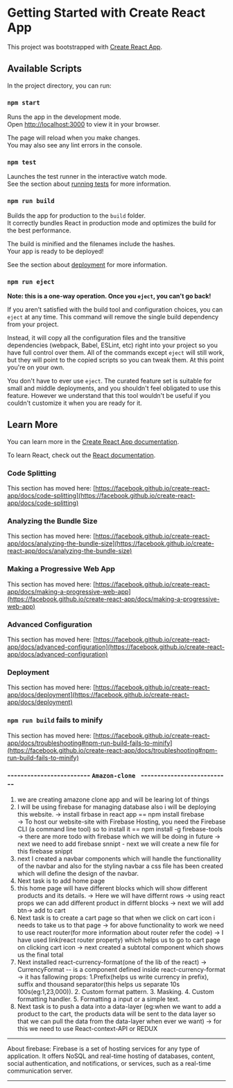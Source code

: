 # Getting Started with Create React App

This project was bootstrapped with [Create React App](https://github.com/facebook/create-react-app).

## Available Scripts

In the project directory, you can run:

### `npm start`

Runs the app in the development mode.\
Open [http://localhost:3000](http://localhost:3000) to view it in your browser.

The page will reload when you make changes.\
You may also see any lint errors in the console.

### `npm test`

Launches the test runner in the interactive watch mode.\
See the section about [running tests](https://facebook.github.io/create-react-app/docs/running-tests) for more information.

### `npm run build`

Builds the app for production to the `build` folder.\
It correctly bundles React in production mode and optimizes the build for the best performance.

The build is minified and the filenames include the hashes.\
Your app is ready to be deployed!

See the section about [deployment](https://facebook.github.io/create-react-app/docs/deployment) for more information.

### `npm run eject`

**Note: this is a one-way operation. Once you `eject`, you can't go back!**

If you aren't satisfied with the build tool and configuration choices, you can `eject` at any time. This command will remove the single build dependency from your project.

Instead, it will copy all the configuration files and the transitive dependencies (webpack, Babel, ESLint, etc) right into your project so you have full control over them. All of the commands except `eject` will still work, but they will point to the copied scripts so you can tweak them. At this point you're on your own.

You don't have to ever use `eject`. The curated feature set is suitable for small and middle deployments, and you shouldn't feel obligated to use this feature. However we understand that this tool wouldn't be useful if you couldn't customize it when you are ready for it.

## Learn More

You can learn more in the [Create React App documentation](https://facebook.github.io/create-react-app/docs/getting-started).

To learn React, check out the [React documentation](https://reactjs.org/).

### Code Splitting

This section has moved here: [https://facebook.github.io/create-react-app/docs/code-splitting](https://facebook.github.io/create-react-app/docs/code-splitting)

### Analyzing the Bundle Size

This section has moved here: [https://facebook.github.io/create-react-app/docs/analyzing-the-bundle-size](https://facebook.github.io/create-react-app/docs/analyzing-the-bundle-size)

### Making a Progressive Web App

This section has moved here: [https://facebook.github.io/create-react-app/docs/making-a-progressive-web-app](https://facebook.github.io/create-react-app/docs/making-a-progressive-web-app)

### Advanced Configuration

This section has moved here: [https://facebook.github.io/create-react-app/docs/advanced-configuration](https://facebook.github.io/create-react-app/docs/advanced-configuration)

### Deployment

This section has moved here: [https://facebook.github.io/create-react-app/docs/deployment](https://facebook.github.io/create-react-app/docs/deployment)

### `npm run build` fails to minify

This section has moved here: [https://facebook.github.io/create-react-app/docs/troubleshooting#npm-run-build-fails-to-minify](https://facebook.github.io/create-react-app/docs/troubleshooting#npm-run-build-fails-to-minify)

### ------------------------- `Amazon-clone ` ---------------------------

1.  we are creating amazone clone app and will be learing lot of things
2.  I will be using firebase for managing database also i will be deploying this website.
    -> install firbase in react app == npm install firebase  
     -> To host our website-site with Firebase Hosting, you need the Firebase CLI (a command line tool) so to install it == npm install -g firebase-tools
    -> there are more todo with firebase which we will be doing in future
    -> next we need to add firebase snnipt - next we will create a new file for this firebase snippt
3.  next I created a navbar components which will handle the functionallity of the navbar and also for the styling navbar a css file has been created which will define the design of the navbar.
4.  Next task is to add home page
5.  this home page will have different blocks which will show different products and its details.
    -> Here we will have differnt rows
    -> using react props we can add different product in differnt blocks
    -> next we will add btn-> add to cart
6.  Next task is to create a cart page so that when we click on cart icon i needs to take us to that page
    -> for above functionality to work we need to use react router(for more information about router refer the code)
    -> I have used link(react router property) which helps us to go to cart page on clicking cart icon
    -> next created a subtotal component which shows us the final total
7.  Next installed react-currency-format(one of the lib of the react)
    -> CurrencyFormat -- is a component defined inside react-currency-format
    -> it has fallowing props:
    1.Prefix(helps us write currency in prefix), suffix and thousand separator(this helps us separate 10s 100s(eg:1,23,000)). 2. Custom format pattern. 3. Masking. 4. Custom formatting handler. 5. Formatting a input or a simple text.
8.  Next task is to push a data into a data-layer (eg:when we want to add a product to the cart, the products data will be sent to the data layer so that we can pull the data from the data-layer when ever we want)
    -> for this we need to use React-context-API or REDUX

----------------------------------------------------------------------

About firebase: Firebase is a set of hosting services for any type of application. It offers NoSQL and real-time hosting of databases, content, social authentication, and notifications, or services, such as a real-time communication server.

----------------------------------------------------------------------